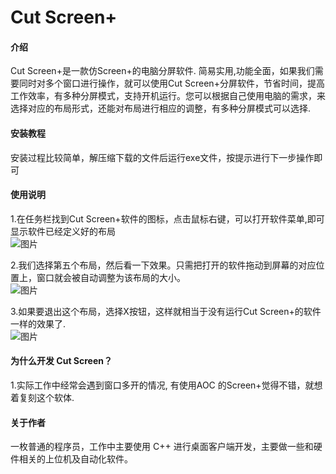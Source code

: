 # Cut Screen+

#### 介绍
Cut Screen+是一款仿Screen+的电脑分屏软件. 
简易实用,功能全面，如果我们需要同时对多个窗口进行操作，就可以使用Cut Screen+分屏软件，节省时间，提高工作效率，有多种分屏模式，支持开机运行。您可以根据自己使用电脑的需求，来选择对应的布局形式，还能对布局进行相应的调整，有多种分屏模式可以选择.

#### 安装教程

安装过程比较简单，解压缩下载的文件后运行exe文件，按提示进行下一步操作即可


#### 使用说明

1.在任务栏找到Cut Screen+软件的图标，点击鼠标右键，可以打开软件菜单,即可显示软件已经定义好的布局  
![图片](https://github.com/liubin20180623/CutScreen/tree/master/document/1.png)  

2.我们选择第五个布局，然后看一下效果。只需把打开的软件拖动到屏幕的对应位置上，窗口就会被自动调整为该布局的大小。  
![图片](https://github.com/liubin20180623/CutScreen/tree/master/document/2.png)

3.如果要退出这个布局，选择X按钮，这样就相当于没有运行Cut Screen+的软件一样的效果了.  
![图片](https://github.com/liubin20180623/CutScreen/tree/master/document/3.png) 


#### 为什么开发 Cut Screen？
1.实际工作中经常会遇到窗口多开的情况, 有使用AOC 的Screen+觉得不错，就想着复刻这个软体.

#### 关于作者
一枚普通的程序员，工作中主要使用 C++ 进行桌面客户端开发，主要做一些和硬件相关的上位机及自动化软件。

